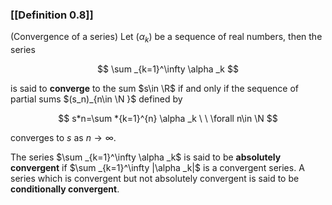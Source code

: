 ### [[Definition 0.8]]

(Convergence of a series) Let $(\alpha _k)$ be a sequence of real numbers, then the series

$$ \sum _{k=1}^\infty \alpha _k $$

is said to **converge** to the sum $s\in \R$ if and only if the sequence of partial sums $(s_n)_{n\in \N }$ defined by

$$ s*n=\sum *{k=1}^{n} \alpha _k \ \ \forall n\in \N $$

converges to $s$ as $n\rightarrow \infty$.

The series $\sum _{k=1}^\infty \alpha _k$ is said to be **absolutely convergent** if $\sum _{k=1}^\infty |\alpha _k|$ is a convergent series. A series which is convergent but not absolutely convergent is said to be **conditionally convergent**.